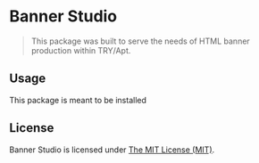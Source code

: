 # Banner Studio

> This package was built to serve the needs of HTML banner production within TRY/Apt.

## Usage
This package is meant to be installed


## License
Banner Studio is licensed under [The MIT License (MIT)](LICENSE).
